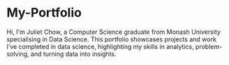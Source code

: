 # My-Portfolio

Hi, I'm Juliet Chow, a Computer Science graduate from Monash University specialising in Data Science. This portfolio showcases projects and work I’ve completed in data science, highlighting my skills in analytics, problem-solving, and turning data into insights.
